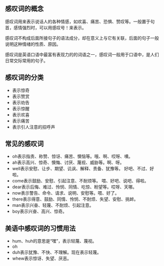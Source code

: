 ## 感叹词的概念

感叹词用来表示说话人的各种情感，如欢喜、痛苦、恐惧、赞叹等。一般置于句首，感情强烈时，可以用感叹号！来表示。

感叹词不构成后面所接句子的语法成分，却在意义上与它有关联，后面的句子一般说明这种情绪的性质、原因。

感叹词是英语口语中最富有表现力的的词语之一，感叹词一般用于口语中，是人们日常交际常用的句子。

## 感叹词的分类

- 表示惊奇
- 表示赞赏
- 表示劝告
- 表示惊醒
- 表示欢喜
- 表示痛苦
- 表示引人注意的招呼声
## 常见的感叹词

- oh表示指责、称赞、惊讶、痛苦、懊恼等。哦、啊、哎呀、噢。
- ah表示高兴、惊奇、懊悔、讨厌、蔑视、威胁等。啊、呀。
- well表示安慰、让步、期望、讥讽、解释、责备、犹豫等。 好吧、不过、好啦。
- come表示鼓励、安慰、引起注意、不耐烦等。 喂、好吧、说吧、得啦。
- dear表示后悔、难过、怜悯、同情、吃惊、盼望等。哎呀、天哪。
- now表示警告、命令、请求、说明、安慰等。喂、好了。
- there表示得意、鼓励、同情、怜悯、不耐烦、失望、安慰、挑衅。
- man表示兴奋、轻蔑、不耐烦、引起注意。
- boy表示兴奋、高兴、惊奇。

## 美语中感叹词的习惯用法

- hum、huh的意思是“嘿”，表示轻蔑、蔑视。
- oh
- duh表示犹豫、不快、不理解。现在表示轻蔑。
- whew表示惊讶、失望、厌恶。
